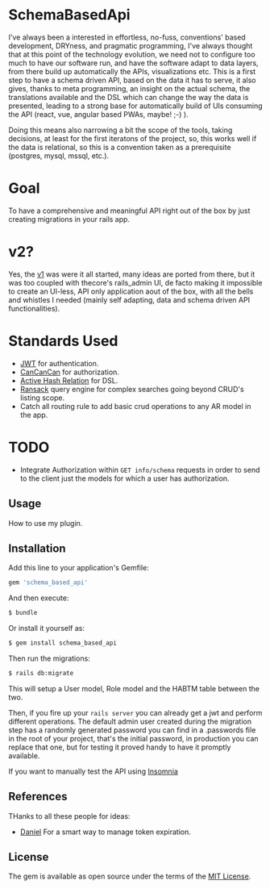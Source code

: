 # SchemaBasedApi
I've always been a interested in effortless, no-fuss, conventions' based development, DRYness, and pragmatic programming, I've always thought that at this point of the technology evolution, we need not to configure too much to have our software run, and have the software adapt to data layers, from there build up automatically the APIs, visualizations etc. This is a first step to have a schema driven API, based on the data it has to serve, it also gives, thanks to meta programming, an insight on the actual schema, the translations available and the DSL which can change the way the data is presented, leading to a strong base for automatically build of UIs consuming the API (react, vue, angular based PWAs, maybe! ;-) ).

Doing this means also narrowing a bit the scope of the tools, taking decisions, at least for the first iteratons of the project, so, this works well if the data is relational, so this is a convention taken as a prerequisite (postgres, mysql, mssql, etc.).

# Goal

To have a comprehensive and meaningful API right out of the box by just creating migrations in your rails app.

# v2?

Yes, the [v1](https://github.com/gabrieletassoni/thecore_api) was were it all started, many ideas are ported from there, but it was too coupled with thecore's rails_admin UI, de facto making it impossible to create an UI-less, API only application aout of the box, with all the bells and whistles I needed (mainly self adapting, data and schema driven API functionalities).

# Standards Used

* [JWT](https://medium.com/@billy.sf.cheng/a-rails-6-application-part-1-api-1ee5ccf7ed01) for authentication.
* [CanCanCan](https://github.com/CanCanCommunity/cancancan) for authorization.
* [Active Hash Relation](https://github.com/kollegorna/active_hash_relation) for DSL.
* [Ransack](https://github.com/activerecord-hackery/ransack) query engine for complex searches going beyond CRUD's listing scope.
* Catch all routing rule to add basic crud operations to any AR model in the app.

# TODO

* Integrate Authorization within ```GET info/schema``` requests in order to send to the client just the models for which a user has authorization.

## Usage
How to use my plugin.

## Installation
Add this line to your application's Gemfile:

```ruby
gem 'schema_based_api'
```

And then execute:
```bash
$ bundle
```

Or install it yourself as:
```bash
$ gem install schema_based_api
```

Then run the migrations:
```bash
$ rails db:migrate
```

This will setup a User model, Role model and the HABTM table between the two.

Then, if you fire up your ```rails server``` you can already get a jwt and perform different operations.
The default admin user created during the migration step has a randomly generated password you can find in a .passwords file in the root of your project, that's the initial password, in production you can replace that one, but for testing it proved handy to have it promptly available.

If you want to manually test the API using [Insomnia](https://insomnia.rest/)

## References
THanks to all these people for ideas:

* [Daniel](https://medium.com/@tdaniel/passing-refreshed-jwts-from-rails-api-using-headers-859f1cfe88e9) For a smart way to manage token expiration.

## License
The gem is available as open source under the terms of the [MIT License](https://opensource.org/licenses/MIT).
